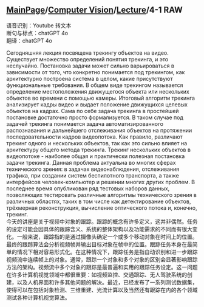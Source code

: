 ## [MainPage](../../index.md)/[Computer Vision](../README.md)/[Lecture](../Lecture.md)/4-1 RAW

语音识别：Youtube 转文本  
断句与标点：chatGPT 4o  
翻译：chatGPT 4o  

Сегодняшняя лекция посвящена трекингу объектов на видео. Существует множество определений понятия трекинга, и это неслучайно. Постановка задачи может сильно варьироваться в зависимости от того, что конкретно понимается под трекингом, как архитектурно построена система в целом, какие присутствуют функциональные требования. В общем виде трекингом называется определение местоположения движущегося объекта или нескольких объектов во времени с помощью камеры. Итоговый алгоритм трекинга анализирует кадры видео и выдает положение движущихся целевых объектов на кадрах. Сама по себе задача трекинга в простейшей постановке достаточно просто формализуется. В таком случае под задачей трекинга понимается задача автоматизированного распознавания и дальнейшего отслеживания объектов на протяжении последовательности кадров видеопотока. Как правило, различают трекинг одного и нескольких объектов, так как это сильно влияет на архитектуру общего метода трекинга. Трекинг нескольких объектов в видеопотоке - наиболее общая и практически полезная постановка задачи трекинга. Данная проблема актуальна во многих сферах технического зрения: в задачах видеонаблюдения, отслеживания трафика, при создании систем беспилотного транспорта, а также интерфейсов человек-компьютер и решении многих других проблем. В последнее время опубликован ряд тестовых наборов данных, позволяющих тестировать различные алгоритмы технического зрения в различных областях, таких в том числе как детектирование объектов, трёхмерная реконструкция, вычисление оптического потока и, конечно, трекинг.  
今天的讲座是关于视频中对象的跟踪。跟踪的概念有许多定义，这并非偶然。任务的设定可能会因具体的跟踪含义、系统的整体架构以及功能需求的不同而有很大变化。一般来说，跟踪指的是通过摄像头确定一个或多个移动对象在时间上的位置。最终的跟踪算法会分析视频帧并输出目标对象在帧中的位置。跟踪任务本身在最简单的情况下相对容易形式化。在这种情况下，跟踪任务是指自动识别和进一步跟踪视频流中连续帧上的对象。通常，跟踪一个对象和多个对象的区别会显著影响跟踪方法的架构。视频流中多个对象的跟踪是最普遍和实用的跟踪任务设定。这一问题在许多计算机视觉领域中都很重要：如视频监控、交通跟踪、无人驾驶系统的创建，以及人机界面和许多其他问题的解决。最近，已经发布了一系列测试数据集，使得可以在包括对象检测、三维重建、光流计算以及当然还有跟踪在内的各个领域测试各种计算机视觉算法。
